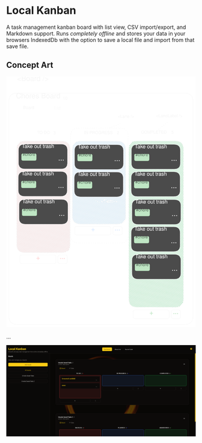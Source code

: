# Local Kanban

A task management kanban board with list view, CSV import/export, and Markdown support. Runs _completely offline_ and stores your data in your browsers IndexedDb with the option to save a local file and import from that save file.

## Concept Art

![board concept image](./src/assets/local-kanban-concept.svg)

...

![demo](./src/assets//Local%20Kanban.png)
